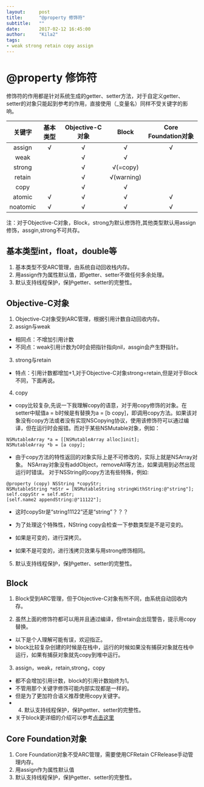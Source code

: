 ```yaml
---
layout:     post
title:      "@property 修饰符"
subtitle:   ""
date:       2017-02-12 16:45:00
author:     "Kila2"
tags:
- weak strong retain copy assign
---
```

# @property 修饰符
修饰符的作用都是针对系统生成的getter、setter方法，对于自定义getter、setter的对象只能起到参考的作用，直接使用（_变量名）同样不受关键字的影响。

|关键字          | 基本类型        | Objective-C对象  | Block          |Core Foundation对象 |
|:-------------:|:--------------:|:---------------:|:--------------:|:-----------------:|
| assign        | √              |  √              |  √             | √                 |
| weak          |                |  √              |  √             |                   |         
| strong        |                |  √              |  √(=copy)      |                   |               
| retain        |                |  √              |  √(warning)    |                   |               
| copy          |                |  √              |  √             |                   |               
| atomic        | √              |  √              |  √             | √                 |               
| noatomic      | √              |  √              |  √             | √                 |   

注：对于Objective-C对象，Block，strong为默认修饰符,其他类型默认用assign修饰，assgin,strong不可共存。

## 基本类型int，float，double等

1. 基本类型不受ARC管理，由系统自动回收栈内存。
2. 用assign作为属性默认值，即getter、setter不做任何多余处理。
3. 默认支持线程保护，保护getter、setter的完整性。

## Objective-C对象

1. Objective-C对象受到ARC管理，根据引用计数自动回收内存。
2. assign与weak
 * 相同点：不增加引用计数
 * 不同点：weak引用计数为0时会把指针指向nil，assgin会产生野指针。
3. strong与retain
 * 特点：引用计数都增加+1,对于Objective-C对象strong=retain,但是对于Block不同，下面再说。
4. copy
 * copy比较复杂,先说一下我理解copy的语意，对于用copy修饰的对象。在setter中赋值a = b时候是有替换为a = [b copy]，即调用copy方法。如果该对象没有copy方法或者没有实现NSCopying协议，使用该修饰符可以通过编译，但在运行时会报错。而对于某些NSMutable对象，例如：
 
```
NSMutableArray *a = [[NSMutableArray alloc]init];
NSMutableArray *b = [a copy];
```

 * 由于copy方法的特性返回的对象实际上是不可修改的，实际上就是NSArray对象。
NSArray对象没有addObject，removeAll等方法，如果调用到必然出现运行时错误。
对于NSString的copy方法有些特殊，例如:

```
@property (copy) NSString *copyStr;
NSMutableString *mStr = [NSMutableString stringWithString:@"string"];
self.copyStr = self.mStr;
[self.name2 appendString:@"11122"];
```
 * 这时copyStr是“string11122”还是“string”？？？

 * 为了处理这个特殊性，NString copy会检查一下参数类型是不是可变的。
 * 如果是可变的，进行深拷贝。
 * 如果不是可变的，进行浅拷贝效果与用strong修饰相同。

5. 默认支持线程保护，保护getter、setter的完整性。

## Block

1. Block受到ARC管理，但于Objective-C对象有所不同，由系统自动回收内存。

2. 虽然上面的修饰符都可以用并且通过编译，但retain会出现警告，提示用copy替换。
 * 以下是个人理解可能有误，欢迎指正。
 * block比较复杂创建的时候是在栈中，运行的时候如果没有捕获对象就在栈中运行，如果有捕获对象就先copy到堆中运行。
3. assign，weak，retain,strong，copy
 * 都不会增加引用计数，block的引用计数始终为1。
 * 不管用那个关键字修饰可能内部实现都是一样的。
 * 但是为了更加符合语义推荐使用copy关键字。
 * 4. 默认支持线程保护，保护getter、setter的完整性。
* 关于block更详细的介绍可以参考[点击这里](http://tanqisen.github.io/blog/2013/04/19/gcd-block-cycle-retain/)

## Core Foundation对象

1. Core Foundation对象不受ARC管理，需要使用CFRetain CFRelease手动管理内存。
2. 用assign作为属性默认值
3. 默认支持线程保护，保护getter、setter的完整性。

